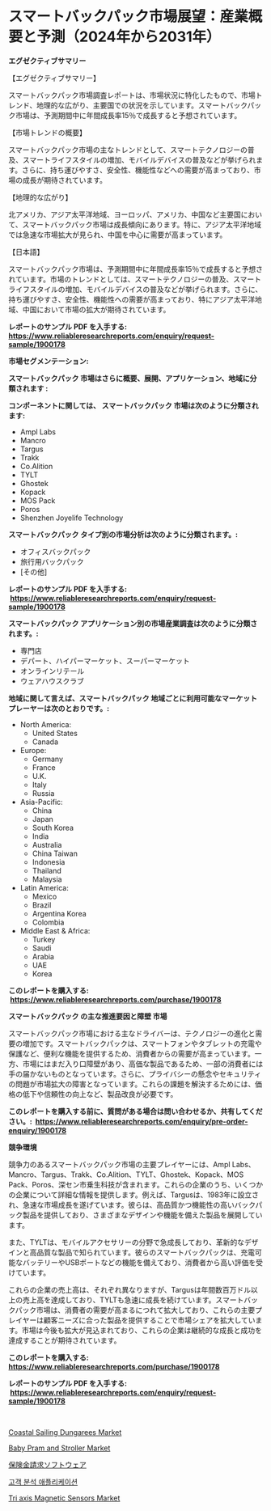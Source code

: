<p><h1>スマートバックパック市場展望：産業概要と予測（2024年から2031年）</h1></p><p><strong>エグゼクティブサマリー</strong></p>
<p><p>【エグゼクティブサマリー】</p><p>スマートバックパック市場調査レポートは、市場状況に特化したもので、市場トレンド、地理的な広がり、主要国での状況を示しています。スマートバックパック市場は、予測期間中に年間成長率15％で成長すると予想されています。</p><p>【市場トレンドの概要】</p><p>スマートバックパック市場の主なトレンドとして、スマートテクノロジーの普及、スマートライフスタイルの増加、モバイルデバイスの普及などが挙げられます。さらに、持ち運びやすさ、安全性、機能性などへの需要が高まっており、市場の成長が期待されています。</p><p>【地理的な広がり】</p><p>北アメリカ、アジア太平洋地域、ヨーロッパ、アメリカ、中国など主要国において、スマートバックパック市場は成長傾向にあります。特に、アジア太平洋地域では急速な市場拡大が見られ、中国を中心に需要が高まっています。</p><p>【日本語】</p><p>スマートバックパック市場は、予測期間中に年間成長率15％で成長すると予想されています。市場のトレンドとしては、スマートテクノロジーの普及、スマートライフスタイルの増加、モバイルデバイスの普及などが挙げられます。さらに、持ち運びやすさ、安全性、機能性への需要が高まっており、特にアジア太平洋地域、中国において市場の拡大が期待されています。</p></p>
<p><strong>レポートのサンプル PDF を入手する: <a href="https://www.reliableresearchreports.com/enquiry/request-sample/1900178">https://www.reliableresearchreports.com/enquiry/request-sample/1900178</a></strong></p>
<p><strong>市場セグメンテーション:</strong></p>
<p><strong> スマートバックパック 市場はさらに概要、展開、アプリケーション、地域に分類されます :</strong></p>
<p><strong>コンポーネントに関しては、 スマートバックパック 市場は次のように分類されます: &nbsp;</strong></p>
<p><ul><li>Ampl Labs</li><li>Mancro</li><li>Targus</li><li>Trakk</li><li>Co.Alition</li><li>TYLT</li><li>Ghostek</li><li>Kopack</li><li>MOS Pack</li><li>Poros</li><li>Shenzhen Joyelife Technology</li></ul></p>
<p><strong> スマートバックパック タイプ別の市場分析は次のように分類されます。:</strong></p>
<p><ul><li>オフィスバックパック</li><li>旅行用バックパック</li><li>[その他]</li></ul></p>
<p><strong>レポートのサンプル PDF を入手する: &nbsp;<a href="https://www.reliableresearchreports.com/enquiry/request-sample/1900178">https://www.reliableresearchreports.com/enquiry/request-sample/1900178</a></strong></p>
<p><strong> スマートバックパック アプリケーション別の市場産業調査は次のように分類されます。:</strong></p>
<p><ul><li>専門店</li><li>デパート、ハイパーマーケット、スーパーマーケット</li><li>オンラインリテール</li><li>ウェアハウスクラブ</li></ul></p>
<p><strong>地域に関して言えば、スマートバックパック 地域ごとに利用可能なマーケットプレーヤーは次のとおりです。:</strong></p>
<p><ul>
    <li>
        North America:
        <ul>
            <li>United States</li>
            <li>Canada</li>
        </ul>
    </li>
    <li>
        Europe:
        <ul>
            <li>Germany</li>
            <li>France</li>
            <li>U.K.</li>
            <li>Italy</li>
            <li>Russia</li>
        </ul>
    </li>
    <li>
        Asia-Pacific:
        <ul>
            <li>China</li>
            <li>Japan</li>
            <li>South Korea</li>
            <li>India</li>
            <li>Australia</li>
            <li>China Taiwan</li>
            <li>Indonesia</li>
            <li>Thailand</li>
            <li>Malaysia</li>
        </ul>
    </li>
    <li>
        Latin America:
        <ul>
            <li>Mexico</li>
            <li>Brazil</li>
            <li>Argentina Korea</li>
            <li>Colombia</li>
        </ul>
    </li>
    <li>
        Middle East & Africa:
        <ul>
            <li>Turkey</li>
            <li>Saudi</li>
            <li>Arabia</li>
            <li>UAE</li>
            <li>Korea</li>
        </ul>
    </li>
    </ul></p>
<p><strong>このレポートを購入する: &nbsp;<a href="https://www.reliableresearchreports.com/purchase/1900178">https://www.reliableresearchreports.com/purchase/1900178</a></strong></p>
<p><strong>スマートバックパック の主な推進要因と障壁 市場</strong></p>
<p><p>スマートバックパック市場における主なドライバーは、テクノロジーの進化と需要の増加です。スマートバックパックは、スマートフォンやタブレットの充電や保護など、便利な機能を提供するため、消費者からの需要が高まっています。一方、市場にはまだ入り口障壁があり、高価な製品であるため、一部の消費者には手の届かないものとなっています。さらに、プライバシーの懸念やセキュリティの問題が市場拡大の障害となっています。これらの課題を解決するためには、価格の低下や信頼性の向上など、製品改良が必要です。</p></p>
<p><strong>このレポートを購入する前に、質問がある場合は問い合わせるか、共有してください。:&nbsp; <a href="https://www.reliableresearchreports.com/enquiry/pre-order-enquiry/1900178">https://www.reliableresearchreports.com/enquiry/pre-order-enquiry/1900178</a></strong></p>
<p><strong>競争環境</strong></p>
<p><p>競争力のあるスマートバックパック市場の主要プレイヤーには、Ampl Labs、Mancro、Targus、Trakk、Co.Alition、TYLT、Ghostek、Kopack、MOS Pack、Poros、深セン市乗生科技が含まれます。これらの企業のうち、いくつかの企業について詳細な情報を提供します。例えば、Targusは、1983年に設立され、急速な市場成長を遂げています。彼らは、高品質かつ機能性の高いバックパック製品を提供しており、さまざまなデザインや機能を備えた製品を展開しています。</p><p>また、TYLTは、モバイルアクセサリーの分野で急成長しており、革新的なデザインと高品質な製品で知られています。彼らのスマートバックパックは、充電可能なバッテリーやUSBポートなどの機能を備えており、消費者から高い評価を受けています。</p><p>これらの企業の売上高は、それぞれ異なりますが、Targusは年間数百万ドル以上の売上高を達成しており、TYLTも急速に成長を続けています。スマートバックパック市場は、消費者の需要が高まるにつれて拡大しており、これらの主要プレイヤーは顧客ニーズに合った製品を提供することで市場シェアを拡大しています。市場は今後も拡大が見込まれており、これらの企業は継続的な成長と成功を達成することが期待されています。</p></p>
<p><strong>このレポートを購入する: &nbsp; <a href="https://www.reliableresearchreports.com/purchase/1900178">https://www.reliableresearchreports.com/purchase/1900178</a></strong></p>
<p><strong>レポートのサンプル PDF を入手する: &nbsp;<a href="https://www.reliableresearchreports.com/enquiry/request-sample/1900178">https://www.reliableresearchreports.com/enquiry/request-sample/1900178</a></strong><strong></strong></p>
<p>&nbsp;</p>
<p><p><a href="https://carnation-joke-41f.notion.site/Coastal-Sailing-Dungarees-Market-Provides-Detailed-Segmentation-of-this-Market-based-on-Type-Applic-9d103e79a426453cac56690439135180">Coastal Sailing Dungarees Market</a></p><p><a href="https://view.publitas.com/reportprime-1/baby-pram-and-stroller-market-size-and-examines-its-market-scope-with-a-primary-focus-on-growth-opportunities-and-forecasted-trends-spanning-from-2024-to-2031/">Baby Pram and Stroller Market</a></p><p><a href="https://medium.com/@donnaieme/%E4%BF%9D%E9%99%BA%E8%AB%8B%E6%B1%82%E3%82%BD%E3%83%95%E3%83%88%E3%82%A6%E3%82%A7%E3%82%A2%E3%81%AE%E5%B8%82%E5%A0%B4%E5%B1%95%E6%9C%9B-%E6%A5%AD%E7%95%8C%E3%81%AE%E6%A6%82%E8%A6%81%E3%81%A8%E4%BA%88%E6%B8%AC-2024%E5%B9%B4%E3%81%8B%E3%82%892031%E5%B9%B4-286710d00dcc">保険金請求ソフトウェア</a></p><p><a href="https://medium.com/@ttmjshfrgiff14/%EA%B3%A0%EA%B0%9D-%EB%B6%84%EC%84%9D-%EC%9D%91%EC%9A%A9-%ED%94%84%EB%A1%9C%EA%B7%B8%EB%9E%A8%EC%9D%80-%EC%8B%9C%EC%9E%A5-%EC%A0%90%EC%9C%A0%EC%9C%A8-%EA%B7%9C%EB%AA%A8-%EB%B0%8F-2031%EB%85%84%EA%B9%8C%EC%A7%80-%EC%98%88%EC%83%81%EB%90%9C-%EC%98%88%EC%B8%A1%EC%97%90-%EC%B4%88%EC%A0%90%EC%9D%84-%EB%A7%9E%EC%B6%A5%EB%8B%88%EB%8B%A4-516135c6bf24">고객 분석 애플리케이션</a></p><p><a href="https://github.com/prosalinda88/Market-Research-Report-List-3/blob/main/tri-axis-magnetic-sensors-market.md">Tri axis Magnetic Sensors Market</a></p></p>